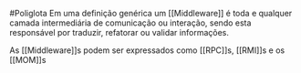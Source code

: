 #Poliglota 
Em uma definição genérica um [[Middleware]] é toda e qualquer camada intermediária de comunicação ou interação, sendo esta responsável por traduzir, refatorar ou validar informações.


As [[Middleware]]s podem ser expressados como [[RPC]]s, [[RMI]]s e os [[MOM]]s

